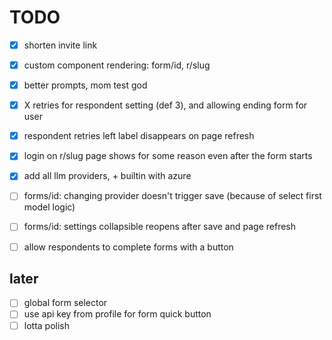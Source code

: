 # TODO

- [x] shorten invite link
- [x] custom component rendering: form/id, r/slug
- [x] better prompts, mom test god
- [x] X retries for respondent setting (def 3), and allowing ending form for user
- [x] respondent retries left label disappears on page refresh
- [x] login on r/slug page shows for some reason even after the form starts
- [x] add all llm providers, + builtin with azure

- [ ] forms/id: changing provider doesn't trigger save (because of select first model logic)
- [ ] forms/id: settings collapsible reopens after save and page refresh
- [ ] allow respondents to complete forms with a button

## later

- [ ] global form selector
- [ ] use api key from profile for form quick button
- [ ] lotta polish

